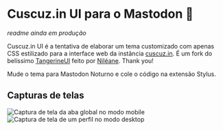 # Cuscuz.in UI para o Mastodon 🐘
*readme ainda em produção*

Cuscuz.in UI é a tentativa de elaborar um tema customizado com apenas CSS estilizado para a interface web da instância [cuscuz.in](https://cuscuz.in).
É um fork do belíssimo [TangerineUI](https://github.com/nileane/TangerineUI-for-Mastodon) feito por [Niléane](https://nileane.fr/@nileane). Thank you! 

Mude o tema para Mastodon Noturno e cole o código na extensão Stylus. 
## Capturas de telas
![Captura de tela da aba global no modo mobile](https://github.com/thargonion/Cuscuz.in-UI-Mastodon/blob/main/screenshots/global.png)
![Captura de tela de um perfil no modo desktop](https://github.com/thargonion/Cuscuz.in-UI-Mastodon/blob/main/screenshots/profile.png)
